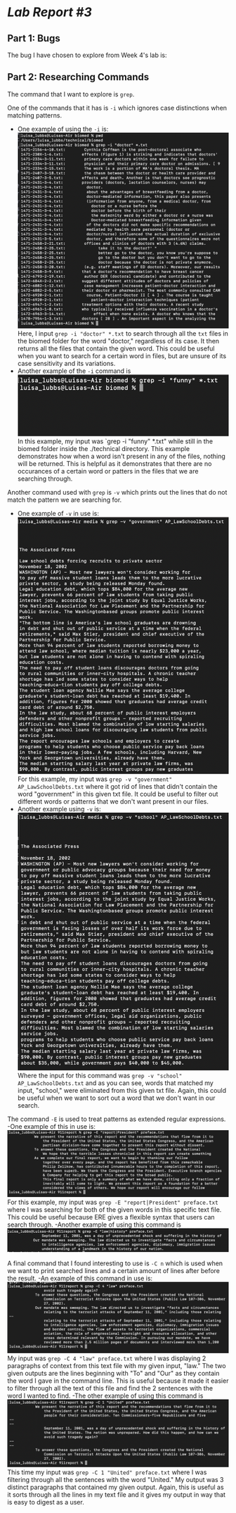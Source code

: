# *Lab Report #3*

## Part 1: Bugs
The bug I have chosen to explore from Week 4's lab is: 

## Part 2: Researching Commands
The command that I want to explore is `grep`.

One of the commands that it has is `-i` which ignores case distinctions when matching patterns. 
- One example of using the `-i` is: ![Image](-iExample1.png) Here, I input `grep -i "doctor" *.txt` to search through all the `txt` files in the biomed folder for the word "doctor," regardless of its case. It then returns all the files that contain the given word. This could be useful when you want to search for a certain word in files, but are unsure of its case sensitivity and its variations.
- Another example of the `-i` command is ![Image](-iExample2.png) In this example, my input was `grep -i "funny" *.txt" while still in the biomed folder inside the ./technical directory. This example demonstrates how when a word isn't present in any of the files, nothing will be returned. This is helpful as it demonstrates that there are no occurances of a certain word or patters in the files that we are searching through. 

Another command used with `grep` is `-v` which prints out the lines that do not match the pattern we are searching for. 
- One example of `-v` in use is: ![Image](-vExample2.png) For this example, my input was `grep -v "government" AP_LawSchoolDebts.txt` where it got rid of lines that didn't contain the word "government" in this given txt file. It could be useful to filter out different words or patterns that we don't want present in our files.
- Another example using `-v` is: ![Image](vExample3.png) Where the input for this command was `grep -v "school" AP_LawSchoolDebts.txt` and as you can see, words that matched my input, "school," were eliminated from this given txt file. Again, this could be useful when we want to sort out a word that we don't want in our search. 

The command `-E` is used to treat patterns as extended regular expressions. 
-One example of this in use is: ![Image](-Eexample1.png) For this example, my input was `grep -E "report|President" preface.txt` where I was searching for both of the given words in this specific text file. This could be useful because ERE gives a flexible syntax that users can search through. 
-Another example of using this command is ![Image](-Eexample2.png) 

A final command that I found interesting to use is `-C n` which is used when we want to print searched lines and a certain amount of lines after before the result. 
-An example of this command in use is: ![Image](-CnExample1.png) My input was `grep -C 4 "law" preface.txt` where I was displaying 2 paragraphs of context from this text file with my given input, "law." The two given outputs are the lines beginning with "To" and "Our" as they contain the word I gave in the command line. This is useful because it made it easier to filter through all the text of this file and find the 2 sentences with the word I wanted to find.
-The other example of using this command is ![Image](-CnExample2.png) This time my input was `grep -C 1 "United" preface.txt` where I was filtering through all the sentences with the word "United." My output was 3 distinct paragraphs that contained my given output. Again, this is useful as it sorts through all the lines in my text file and it gives my output in way that is easy to digest as a user. 
